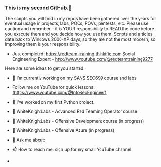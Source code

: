 ### This is my second GitHub.👋

The scripts you will find in my repos have been gathered over the years for eventual usage in projects, labs, POCs, POVs, pentests, etc. Please use caution and remember - it is YOUR responsibility to READ the code before you execute them and you decide how you use them.
Scripts and articles date back to Windows 2000-XP days, so they are not the most modern, so improving them is your responsibility. 

- Just completed:
https://redteam-training.thinkific.com
Social Engineering Expert - http://www.youtube.com/@redteamtraining9277

Here are some ideas to get you started:
- 🔭 I'm currently working on my SANS SEC699 course and labs <BR>
-  Follow me on YouTube for quick lessons:<BR>
[(https://www.youtube.com/@InfoSecEngineer)](https://www.youtube.com/@InfoSecEngineer)



- 🔭 I've worked on my first Python project.
- 🌱 WhiteKnightLabs - Advanced Red Teaming Operator course
- 👯 WhiteKnightLabs - Offensive Development course (in progress)
- 🤔 WhiteKnightLabs - Offensive Azure (in progress)
- 💬 Ask me about: <something>
- 📫 How to reach me: sign up for my small YouTube channel.
- 
